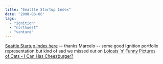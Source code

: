 ```yaml
---
title: "Seattle Startup Index"
date: "2008-06-06"
tags: 
  - "ignition"
  - "northwest"
  - "venture"
---
```


[Seattle Startup Index here](http://seattle20.com/blog/Seattle-Startup-Index-for-May-20.htm) -- thanks Marcelo -- some good Ignition portfolio representation but kind of sad we missed out on [Lolcats ‘n’ Funny Pictures of Cats - I Can Has Cheezburger?](http://icanhascheezburger.com/)
